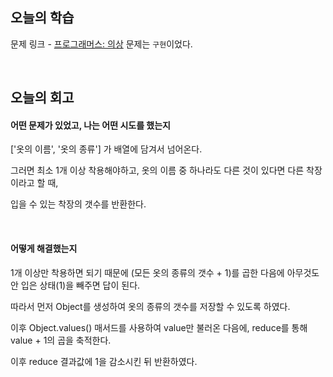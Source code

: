 ## 오늘의 학습
문제 링크 - [프로그래머스: 의상](https://school.programmers.co.kr/learn/courses/30/lessons/42578)
문제는 `구현`이었다.

<br />

## 오늘의 회고
#### 어떤 문제가 있었고, 나는 어떤 시도를 했는지
['옷의 이름', '옷의 종류'] 가 배열에 담겨서 넘어온다.

그러면 최소 1개 이상 착용해야하고, 옷의 이름 중 하나라도 다른 것이 있다면 다른 착장이라고 할 때,

입을 수 있는 착장의 갯수를 반환한다.

<br />

#### 어떻게 해결했는지
1개 이상만 착용하면 되기 때문에 (모든 옷의 종류의 갯수 + 1)를 곱한 다음에 아무것도 안 입은 상태(1)을 빼주면 답이 된다.

따라서 먼저 Object를 생성하여 옷의 종류의 갯수를 저장할 수 있도록 하였다.

이후 Object.values() 매서드를 사용하여 value만 불러온 다음에, reduce를 통해 value + 1의 곱을 축적한다.

이후 reduce 결과값에 1을 감소시킨 뒤 반환하였다.

<br />
